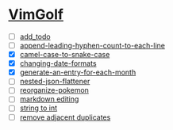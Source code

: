 # [VimGolf](https://www.vimgolf.com/)
- [ ] [add_todo](./add_todo)
- [ ] [append-leading-hyphen-count-to-each-line](./append-leading-hyphen-count-to-each-line)
- [x] [camel-case-to-snake-case](./camel-case-to-snake-case)
- [x] [changing-date-formats](./changing-date-formats)
- [x] [generate-an-entry-for-each-month](./generate-an-entry-for-each-month)
- [ ] [nested-json-flattener](./nested-json-flattener)
- [ ] [reorganize-pokemon](./reorganize-pokemon)
- [ ] [markdown editing](./markdown-editing)
- [ ] [string to int](./string-to-int/)
- [ ] [remove adjacent duplicates](./remove-adjacent-duplicates/)
